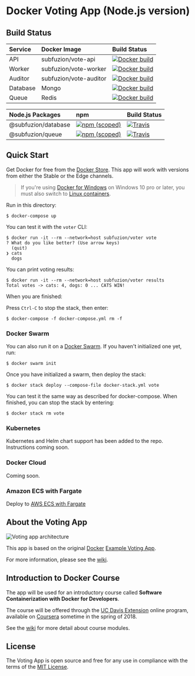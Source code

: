 # Docker Voting App (Node.js version)

## Build Status

| Service  | Docker Image           | Build Status |
|:---------|:-----------------------|:-------------|
| API      | subfuzion/vote-api     | [![Docker build](https://img.shields.io/docker/build/subfuzion/vote-api.svg)](https://hub.docker.com/r/subfuzion/vote-api/)
| Worker   | subfuzion/vote-worker  | [![Docker build](https://img.shields.io/docker/build/subfuzion/vote-worker.svg)](https://hub.docker.com/r/subfuzion/vote-worker/)
| Auditor  | subfuzion/vote-auditor | [![Docker build](https://img.shields.io/docker/build/subfuzion/vote-auditor.svg)](https://hub.docker.com/r/subfuzion/vote-auditor/)
| Database | Mongo | [![Docker build](https://img.shields.io/docker/pulls/_/mongo.svg)](https://hub.docker.com/_/mongo/)
| Queue | Redis | [![Docker build](https://img.shields.io/docker/pulls/_/redis.svg)](https://hub.docker.com/_/redis/)

| Node.js Packages    | npm                    | Build Status |
|:--------------------|:-----------------------|:------------ |
| @subfuzion/database | [![npm (scoped)](https://img.shields.io/npm/v/@subfuzion/database.svg)](@subfuzion/database) | [![Travis](https://img.shields.io/travis/subfuzion/docker-voting-app-nodejs.svg)](https://travis-ci.org/subfuzion/docker-voting-app-nodejs)
| @subfuzion/queue    | [![npm (scoped)](https://img.shields.io/npm/v/@subfuzion/queue.svg)](@subfuzion/queue) | [![Travis](https://img.shields.io/travis/subfuzion/docker-voting-app-nodejs.svg)](https://travis-ci.org/subfuzion/docker-voting-app-nodejs)

## Quick Start

Get Docker for free from the [Docker Store](https://www.docker.com/community-edition#/download).
This app will work with versions from either the Stable or the Edge channels.

> If you're using [Docker for Windows](https://docs.docker.com/docker-for-windows/) on Windows 10 pro or later, you must also switch to [Linux containers](https://docs.docker.com/docker-for-windows/#switch-between-windows-and-linux-containers).

Run in this directory:

    $ docker-compose up

You can test it with the `voter` CLI:

```
$ docker run -it --rm --network=host subfuzion/voter vote
? What do you like better? (Use arrow keys)
  (quit)
❯ cats
  dogs
```

You can print voting results:

```
$ docker run -it --rm --network=host subfuzion/voter results
Total votes -> cats: 4, dogs: 0 ... CATS WIN!
```

When you are finished:

Press `Ctrl-C` to stop the stack, then enter:

    $ docker-compose -f docker-compose.yml rm -f

### Docker Swarm

You can also run it on a [Docker Swarm](https://docs.docker.com/engine/swarm/).
If you haven't initialized one yet, run:

    $ docker swarm init

Once you have initialized a swarm, then deploy the stack:

    $ docker stack deploy --compose-file docker-stack.yml vote

You can test it the same way as described for docker-compose. When finished, you
can stop the stack by entering:

    $ docker stack rm vote

### Kubernetes

Kubernetes and Helm chart support has been added to the repo. Instructions coming
soon.

### Docker Cloud

Coming soon.

### Amazon ECS with Fargate

Deploy to [AWS ECS with Fargate](https://github.com/subfuzion/docker-voting-app-nodejs/wiki/Deploy-the-Docker-Voting-App-to-AWS-ECS-with-Fargate)

## About the Voting App

![Voting app architecture](https://raw.githubusercontent.com/subfuzion/docker-ucdavis-coursera/master/images/voting-app-arch-1.png)

This app is based on the original [Docker](https://docker.com) [Example Voting App](https://github.com/dockersamples/example-voting-app).

For more information, please see the [wiki](https://github.com/subfuzion/docker-voting-app-nodejs/wiki).

## Introduction to Docker Course

The app will be used for an introductory course called **Software Containerization
with Docker for Developers**.

The course will be offered through the [UC Davis Extension](https://extension.ucdavis.edu/online-learning) online program, available on [Coursera](https://www.coursera.org/) sometime in the spring of 2018.

See the [wiki](https://github.com/subfuzion/docker-voting-app-nodejs/wiki) for more
detail about course modules.

## License

The Voting App is open source and free for any use in compliance with the terms of the
[MIT License](https://github.com/subfuzion/docker-voting-app-nodejs/blob/master/LICENSE).

